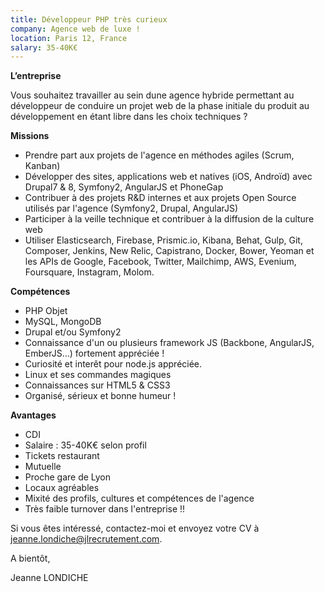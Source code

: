 ```yaml
---
title: Développeur PHP très curieux
company: Agence web de luxe !
location: Paris 12, France
salary: 35-40K€
---
```


<strong>L’entreprise</strong>

Vous souhaitez travailler au sein dune agence hybride permettant au développeur de conduire un projet web de la phase initiale du produit au développement en étant libre dans les choix techniques ?

<strong>Missions</strong>

- Prendre part aux projets de l'agence en méthodes agiles (Scrum, Kanban)
- Développer des sites, applications web et natives (iOS, Androïd) avec Drupal7 & 8, Symfony2, AngularJS et PhoneGap
- Contribuer à des projets R&D internes et aux projets Open Source utilisés par l'agence (Symfony2, Drupal, AngularJS)
- Participer à la veille technique et contribuer à la diffusion de la culture web
- Utiliser Elasticsearch, Firebase, Prismic.io, Kibana, Behat, Gulp, Git, Composer, Jenkins, New Relic, Capistrano, Docker, Bower, Yeoman et les APIs de Google, Facebook, Twitter, Mailchimp, AWS, Evenium, Foursquare, Instagram, Molom.

<strong>Compétences</strong>

- PHP Objet
- MySQL, MongoDB
- Drupal et/ou Symfony2
- Connaissance d'un ou plusieurs framework JS (Backbone, AngularJS, EmberJS...) fortement appréciée !
- Curiosité et interêt pour node.js appréciée.
- Linux et ses commandes magiques
- Connaissances sur HTML5 & CSS3
- Organisé, sérieux et bonne humeur !

<strong>Avantages</strong>

- CDI
- Salaire : 35-40K€ selon profil
- Tickets restaurant
- Mutuelle
- Proche gare de Lyon
- Locaux agréables
- Mixité des profils, cultures et compétences de l'agence
- Très faible turnover dans l'entreprise !!

Si vous êtes intéressé, contactez-moi et envoyez votre CV à jeanne.londiche@jlrecrutement.com.

A bientôt,

Jeanne LONDICHE